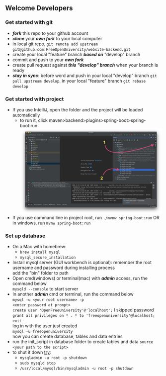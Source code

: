 ## Welcome Developers

### Get started with git
- ***fork*** this repo to your github account
- ***clone*** your ***own fork*** to your local computer
- in local git repo, ```git remote add upstream git@github.com:FreeOpenUniversity/website-backend.git```
- create your local "feature" branch ***based on*** "develop" branch
- commit and push to your ***own fork***
- create pull request against ***this "develop" branch*** when your branch is ready
- ***stay in sync***: before word and push
  in your local "develop" branch ```git pull upstream develop```.
  in your local "feature" branch ```git rebase develop```

### Get started with project
- If you use IntelliJ, open the folder and the project will be loaded automatically
    - to run it, click maven>backend>plugins>spring-boot>spring-boot:run
    ![starting at the far right under ant, click maven](RunMVN.jpg?raw=true "Maven")
- If you use command line in project root, run ```./mvnw spring-boot:run``` OR in windows, run ```mvnw spring-boot:run```
 ### Set up database
- On a Mac with homebrew:
    - `brew install mysql`
    - `mysql_secure_installation`
- Install mysql server (GUI workbench is optional):
  remember the root username and password during installing process  
  add the "bin" folder to path
- Open cmd(windows) or terminal(mac) with ***admin*** access, run the command below  
  ```mysqld --console``` to start server  
- In another ***admin*** cmd or terminal, run the command below  
  ```mysql -u <your root username> -p```  
  ```<enter password at prompt>```  
  ```create user 'OpenFreeUniversity'@'localhost';``` I skipped password    
  ```grant all privileges on * . * to 'freeopenuniversity'@localhost;```  
  ```exit```  
  log in with the user just created  
  ```mysql -u freeopenuniversity```  
  now you can create database, tables and data entries  
- run the init_script in database folder to create tables and data
  ```source <your path to the script>```
- to shut it down [try](https://stackoverflow.com/a/11091462/11338233):
    - `mysqladmin -u root -p shutdown`
    - `sudo mysqld stop`
    - `/usr/local/mysql/bin/mysqladmin -u root -p shutdown`
  
